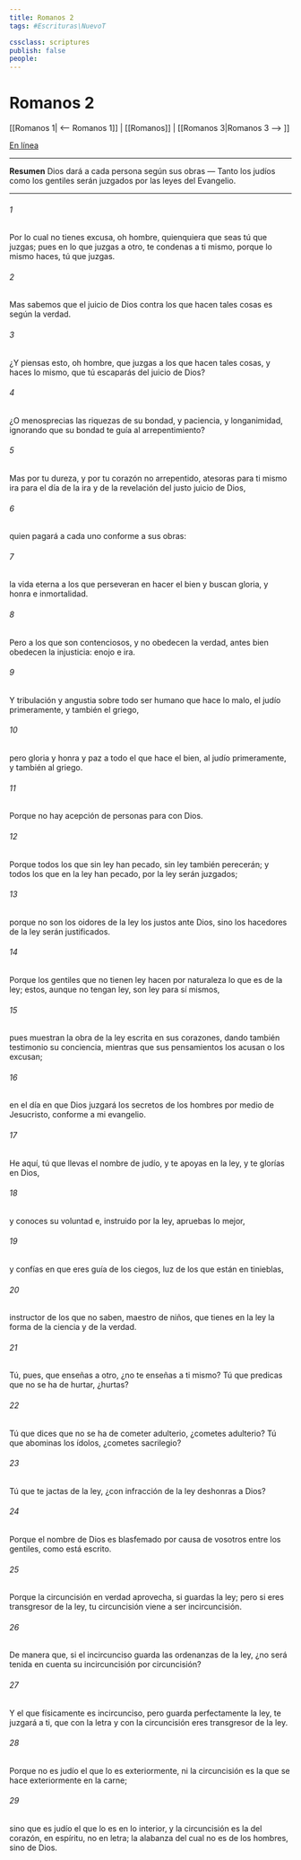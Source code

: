 ```yaml
---
title: Romanos 2
tags: #Escrituras\NuevoT

cssclass: scriptures
publish: false
people:
---
```


# Romanos 2
[[Romanos 1| <-- Romanos 1]] | [[Romanos]] | [[Romanos 3|Romanos 3 --> ]]

[En línea](https://churchofjesuschrist.org/study/scriptures/nt/rom/2?lang=spa)

---
__Resumen__
Dios dará a cada persona según sus obras — Tanto los judíos como los gentiles serán juzgados por las leyes del Evangelio.

---
###### 1 
Por lo cual no tienes excusa, oh hombre, quienquiera que seas tú que juzgas; pues en lo que juzgas a otro, te condenas a ti mismo, porque lo mismo haces, tú que juzgas.

###### 2 
Mas sabemos que el juicio de Dios contra los que hacen tales cosas es según la verdad.

###### 3 
¿Y piensas esto, oh hombre, que juzgas a los que hacen tales cosas, y haces lo mismo, que tú escaparás del juicio de Dios?

###### 4 
¿O menosprecias las riquezas de su bondad, y paciencia, y longanimidad, ignorando que su bondad te guía al arrepentimiento?

###### 5 
Mas por tu dureza, y por tu corazón no arrepentido, atesoras para ti mismo ira para el día de la ira y de la revelación del justo juicio de Dios,

###### 6 
quien pagará a cada uno conforme a sus obras:

###### 7 
la vida eterna a los que perseveran en hacer el bien y buscan gloria, y honra e inmortalidad.

###### 8 
Pero a los que son contenciosos, y no obedecen la verdad, antes bien obedecen la injusticia: enojo e ira.

###### 9 
Y tribulación y angustia sobre todo ser humano que hace lo malo, el judío primeramente, y también el griego,

###### 10 
pero gloria y honra y paz a todo el que hace el bien, al judío primeramente, y también al griego.

###### 11 
Porque no hay acepción de personas para con Dios.

###### 12 
Porque todos los que sin ley han pecado, sin ley también perecerán; y todos los que en la ley han pecado, por la ley serán juzgados;

###### 13 
porque no son los oidores de la ley los justos ante Dios, sino los hacedores de la ley serán justificados.

###### 14 
Porque los gentiles que no tienen ley hacen por naturaleza lo que es de la ley; estos, aunque no tengan ley, son ley para sí mismos,

###### 15 
pues muestran la obra de la ley escrita en sus corazones, dando también testimonio su conciencia, mientras que sus pensamientos los acusan o los excusan;

###### 16 
en el día en que Dios juzgará los secretos de los hombres por medio de Jesucristo, conforme a mi evangelio.

###### 17 
He aquí, tú que llevas el nombre de judío, y te apoyas en la ley, y te glorías en Dios,

###### 18 
y conoces su voluntad e, instruido por la ley, apruebas lo mejor,

###### 19 
y confías en que eres guía de los ciegos, luz de los que están en tinieblas,

###### 20 
instructor de los que no saben, maestro de niños, que tienes en la ley la forma de la ciencia y de la verdad.

###### 21 
Tú, pues, que enseñas a otro, ¿no te enseñas a ti mismo? Tú que predicas que no se ha de hurtar, ¿hurtas?

###### 22 
Tú que dices que no se ha de cometer adulterio, ¿cometes adulterio? Tú que abominas los ídolos, ¿cometes sacrilegio?

###### 23 
Tú que te jactas de la ley, ¿con infracción de la ley deshonras a Dios?

###### 24 
Porque el nombre de Dios es blasfemado por causa de vosotros entre los gentiles, como está escrito.

###### 25 
Porque la circuncisión en verdad aprovecha, si guardas la ley; pero si eres transgresor de la ley, tu circuncisión viene a ser incircuncisión.

###### 26 
De manera que, si el incircunciso guarda las ordenanzas de la ley, ¿no será tenida en cuenta su incircuncisión por circuncisión?

###### 27 
Y el que físicamente es incircunciso, pero guarda perfectamente la ley, te juzgará a ti, que con la letra y con la circuncisión eres transgresor de la ley.

###### 28 
Porque no es judío el que lo es exteriormente, ni la circuncisión es la que se hace exteriormente en la carne;

###### 29 
sino que es judío el que lo es en lo interior, y la circuncisión es la del corazón, en espíritu, no en letra; la alabanza del cual no es de los hombres, sino de Dios.

